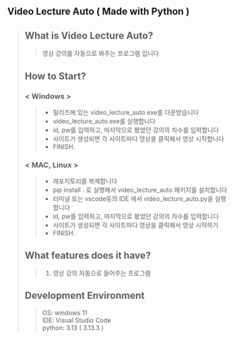 ## <b>Video Lecture Auto ( Made with Python )</b>

> ## What is Video Lecture Auto?
>
> > 영상 강의를 자동으로 봐주는 프로그램 입니다.
>
> ## How to Start?
> 
> ### < Windows >
> > -   릴리즈에 있는 video_lecture_auto.exe를 다운받습니다<br/>
> > -   video_lecture_auto.exe를 실행합니다
> > -   id, pw를 입력하고, 마지막으로 봤었던 강의의 차수를 입력합니다
> > -   사이트가 생성되면 각 사이트마다 영상을 클릭해서 영상 시작합니다
> > -   FINISH.<br/>
>
> ### < MAC, Linux >
> > -   레포지토리를 복제합니다<br/>
> > -   pip install . 로 실행해서 video_lecture_auto 패키지를 설치합니다
> > -   터미널 또는 vscode등의 IDE 에서 video_lecture_auto.py을 실행합니다
> > -   id, pw를 입력하고, 마지막으로 봤었던 강의의 차수를 입력합니다
> > -   사이트가 생성되면 각 사이트마다 영상을 클릭해서 영상 시작하기
> > -   FINISH.<br/>
>
> ## What features does it have?
> 
> > 1.  영상 강의 자동으로 들어주는 프로그램
>
> ## Development Environment
> > OS: windows 11 <br />
> > IDE: Visual Studio Code<br />
> > python: 3.13 ( 3.13.3 )


